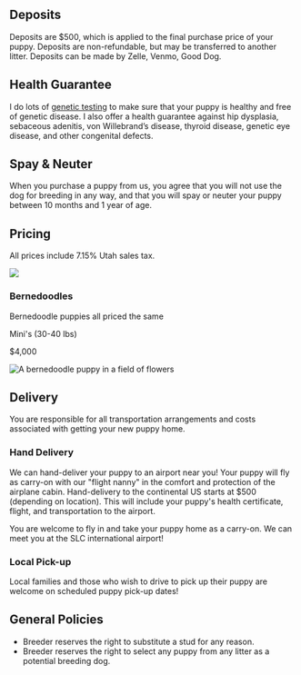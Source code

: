 ## Deposits

Deposits are $500, which is applied to the final purchase price of your puppy. Deposits are non-refundable, but may be transferred to another litter. Deposits can be made by Zelle, Venmo, Good Dog.

## Health Guarantee

I do lots of [genetic testing](/meet-the-dogs/genetic-testing) to make sure that your puppy is healthy and free of genetic disease. I also offer a health guarantee against hip dysplasia, sebaceous  adenitis, von Willebrand’s disease, thyroid disease, genetic eye disease, and other congenital defects.

## Spay & Neuter

When you purchase a puppy from us, you agree that you will not use the dog for breeding in any way, and that you will spay or neuter your puppy between 10 months and 1 year of age.

## Pricing

All prices include 7.15% Utah sales tax.

![](/img/puppies-blanket-1.jpg)

### Bernedoodles

Bernedoodle puppies all priced the same

Mini's (30-40 lbs)

$4,000

![A bernedoodle puppy in a field of flowers](/img/puppy-in-hand-1.jpg)

## Delivery

You are responsible for all transportation arrangements and costs associated with getting your new puppy home.

### Hand Delivery

We can hand-deliver your puppy to an airport near you! Your puppy will fly as carry-on with our "flight nanny" in the comfort and protection of the airplane cabin. Hand-delivery to the continental US starts at $500 (depending on location). This will include your puppy's health certificate, flight, and transportation to the airport. 

You are welcome to fly in and take your puppy home as a carry-on. We can meet you at the SLC international airport!

### Local Pick-up

Local families and those who wish to drive to pick up their puppy are welcome on scheduled puppy pick-up dates!

## General Policies

* Breeder reserves the right to substitute a stud for any reason.
* Breeder reserves the right to select any puppy from any litter as a potential breeding dog.